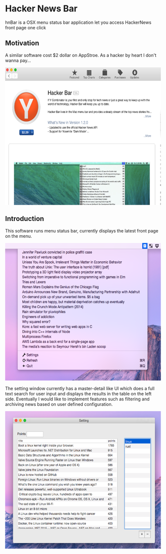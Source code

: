 # Hacker News Bar
hnBar is a OSX menu status bar application let you access HackerNews front page one click

## Motivation
A similar software cost $2 dollar on AppStroe. As a hacker by heart I don't wanna pay...

<img src="https://github.com/pythonik/hnbar/blob/master/doc/image2.png" width="600" height="444" />

## Introduction

This software runs menu status bar, currently displays the latest front page on the menu.

<img src="https://github.com/pythonik/hnbar/blob/master/doc/image0.png" width="600" height="444" />

The setting window currently has a master-detail like UI which does a full text search for user input and displays the results in the table on the left side. Eventually I would like to implement features such as filtering and archiving news based on user defined configuration.

<img src="https://github.com/pythonik/hnbar/blob/master/doc/image1.png" width="600" height="444" />
